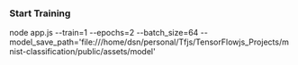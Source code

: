 ### Start Training
node app.js --train=1 --epochs=2 --batch_size=64 --model_save_path='file:///home/dsn/personal/Tfjs/TensorFlowjs_Projects/mnist-classification/public/assets/model'
